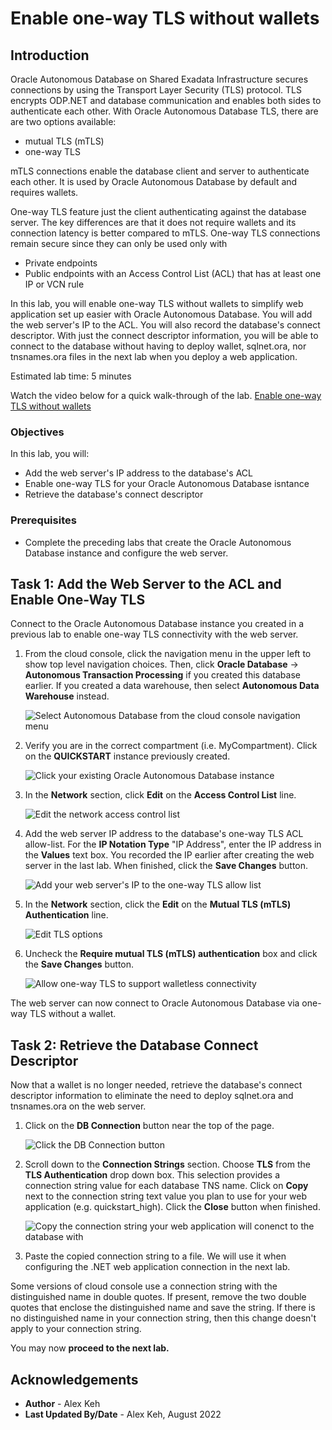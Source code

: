 # Enable one-way TLS without wallets

## Introduction

Oracle Autonomous Database on Shared Exadata Infrastructure secures connections by using the Transport Layer Security (TLS) protocol. TLS encrypts ODP.NET and database communication and enables both sides to authenticate each other. With Oracle Autonomous Database TLS, there are are two options available:
- mutual TLS (mTLS)
- one-way TLS

mTLS connections enable the database client and server to authenticate each other. It is used by Oracle Autonomous Database by default and requires wallets.

One-way TLS feature just the client authenticating against the database server. The key differences are that it does not require wallets and its connection latency is better compared to mTLS. One-way TLS connections remain secure since they can only be used only with
- Private endpoints
- Public endpoints with an Access Control List (ACL) that has at least one IP or VCN rule

In this lab, you will enable one-way TLS without wallets to simplify web application set up easier with Oracle Autonomous Database. You will add the web server's IP to the ACL. You will also record the database's connect descriptor. With just the connect descriptor information, you will be able to connect to the database without having to deploy wallet, sqlnet.ora, nor tnsnames.ora files in the next lab when you deploy a web application.

Estimated lab time: 5 minutes

Watch the video below for a quick walk-through of the lab.
[Enable one-way TLS without wallets](videohub:1_jjqu8oxa)

### Objectives
In this lab, you will:
- Add the web server's IP address to the database's ACL
- Enable one-way TLS for your Oracle Autonomous Database isntance
- Retrieve the database's connect descriptor

### Prerequisites

* Complete the preceding labs that create the Oracle Autonomous Database instance and configure the web server.

## Task 1: Add the Web Server to the ACL and Enable One-Way TLS

Connect to the Oracle Autonomous Database instance you created in a previous lab to enable one-way TLS connectivity with the web server.

1. From the cloud console, click the navigation menu in the upper left to show top level navigation choices. Then, click **Oracle Database** -> **Autonomous Transaction Processing** if you created this database earlier. If you created a data warehouse, then select **Autonomous Data Warehouse** instead.

    ![Select Autonomous Database from the cloud console navigation menu](./images/select-atp.png " ")

2. Verify you are in the correct compartment (i.e. MyCompartment). Click on the **QUICKSTART** instance previously created.

    ![Click your existing Oracle Autonomous Database instance](./images/click-adb.png " ")

3.  In the **Network** section, click **Edit** on the **Access Control List** line.

    ![Edit the network access control list](./images/click-adb-network.png " ")

4.  Add the web server IP address to the database's one-way TLS ACL allow-list. For the **IP Notation Type** "IP Address", enter the IP address in the **Values** text box. You recorded the IP earlier after creating the web server in the last lab. When finished, click the **Save Changes** button.

    ![Add your web server's IP to the one-way TLS allow list](./images/add-ip.png " ")

5. In the **Network** section, click the **Edit** on the **Mutual TLS (mTLS) Authentication** line.

    ![Edit TLS options](./images/click-adb-network.png " ")

6.  Uncheck the **Require mutual TLS (mTLS) authentication** box and click the **Save Changes** button.

    ![Allow one-way TLS to support walletless connectivity](./images/uncheck-mtls.png " ")

The web server can now connect to Oracle Autonomous Database via one-way TLS without a wallet.

## Task 2: Retrieve the Database Connect Descriptor

Now that a wallet is no longer needed, retrieve the database's connect descriptor information to eliminate the need to deploy sqlnet.ora and tnsnames.ora on the web server.

1. Click on the **DB Connection** button near the top of the page.

    ![Click the DB Connection button](./images/click-db-connection.png " ")

2. Scroll down to the **Connection Strings** section. Choose **TLS** from the **TLS Authentication** drop down box. This selection provides a connection string value for each database TNS name. Click on **Copy** next to the connection string text value you plan to use for your web application (e.g. quickstart_high). Click the **Close** button when finished.

    ![Copy the connection string your web application will conenct to the database with](./images/connection-strings.png " ")

3. Paste the copied connection string to a file. We will use it when configuring the .NET web application connection in the next lab. 

Some versions of cloud console use a connection string with the distinguished name in double quotes. If present, remove the two double quotes that enclose the distinguished name and save the string. If there is no distinguished name in your connection string, then this change doesn't apply to your connection string.

You may now **proceed to the next lab.**

## Acknowledgements

- **Author** - Alex Keh 
- **Last Updated By/Date** - Alex Keh, August 2022